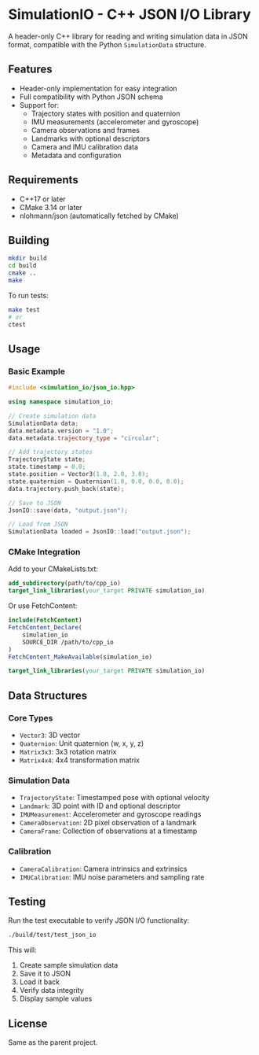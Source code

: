 # SimulationIO - C++ JSON I/O Library

A header-only C++ library for reading and writing simulation data in JSON format, compatible with the Python `SimulationData` structure.

## Features

- Header-only implementation for easy integration
- Full compatibility with Python JSON schema
- Support for:
  - Trajectory states with position and quaternion
  - IMU measurements (accelerometer and gyroscope)
  - Camera observations and frames
  - Landmarks with optional descriptors
  - Camera and IMU calibration data
  - Metadata and configuration

## Requirements

- C++17 or later
- CMake 3.14 or later
- nlohmann/json (automatically fetched by CMake)

## Building

```bash
mkdir build
cd build
cmake ..
make
```

To run tests:
```bash
make test
# or
ctest
```

## Usage

### Basic Example

```cpp
#include <simulation_io/json_io.hpp>

using namespace simulation_io;

// Create simulation data
SimulationData data;
data.metadata.version = "1.0";
data.metadata.trajectory_type = "circular";

// Add trajectory states
TrajectoryState state;
state.timestamp = 0.0;
state.position = Vector3(1.0, 2.0, 3.0);
state.quaternion = Quaternion(1.0, 0.0, 0.0, 0.0);
data.trajectory.push_back(state);

// Save to JSON
JsonIO::save(data, "output.json");

// Load from JSON
SimulationData loaded = JsonIO::load("output.json");
```

### CMake Integration

Add to your CMakeLists.txt:

```cmake
add_subdirectory(path/to/cpp_io)
target_link_libraries(your_target PRIVATE simulation_io)
```

Or use FetchContent:

```cmake
include(FetchContent)
FetchContent_Declare(
    simulation_io
    SOURCE_DIR /path/to/cpp_io
)
FetchContent_MakeAvailable(simulation_io)

target_link_libraries(your_target PRIVATE simulation_io)
```

## Data Structures

### Core Types
- `Vector3`: 3D vector
- `Quaternion`: Unit quaternion (w, x, y, z)
- `Matrix3x3`: 3x3 rotation matrix
- `Matrix4x4`: 4x4 transformation matrix

### Simulation Data
- `TrajectoryState`: Timestamped pose with optional velocity
- `Landmark`: 3D point with ID and optional descriptor
- `IMUMeasurement`: Accelerometer and gyroscope readings
- `CameraObservation`: 2D pixel observation of a landmark
- `CameraFrame`: Collection of observations at a timestamp

### Calibration
- `CameraCalibration`: Camera intrinsics and extrinsics
- `IMUCalibration`: IMU noise parameters and sampling rate

## Testing

Run the test executable to verify JSON I/O functionality:

```bash
./build/test/test_json_io
```

This will:
1. Create sample simulation data
2. Save it to JSON
3. Load it back
4. Verify data integrity
5. Display sample values

## License

Same as the parent project.